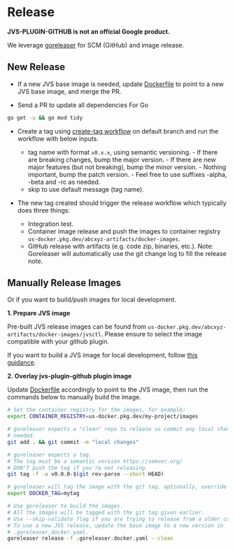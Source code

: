 # Release

**JVS-PLUGIN-GITHUB is not an official Google product.**

We leverage [goreleaser](https://goreleaser.com/) for SCM (GitHub) and image
release.

## New Release

- If a new JVS base image is needed, update [Dockerfile](https://github.com/abcxyz/jvs-plugin-github/blob/main/Dockerfile)
to point to a new JVS base image, and merge the PR.

- Send a PR to update all dependencies For Go
```sh
go get -u && go mod tidy
```

- Create a tag using [create-tag workflow](https://github.com/abcxyz/jvs/actions/workflows/create-tag.yml) on default branch and
     run the workflow with below inputs.

  - tag name with format `v0.x.x`, using semantic versioning.
        -   If there are breaking changes, bump the major version.
        -   If there are new major features (but not breaking), bump the minor
            version.
        -   Nothing important, bump the patch version.
        -   Feel free to use suffixes -alpha, -beta and -rc as needed.
  - skip to use default message (tag name).

- The new tag created should trigger the release workflow which typically does
    three things:

  - Integration test.
  - Container image release and push the images to container registry
        `us-docker.pkg.dev/abcxyz-artifacts/docker-images`.
  - GitHub release with artifacts (e.g. code zip, binaries, etc.).
        Note: Goreleaser will automatically use the git change log to fill the
        release note.

## Manually Release Images

Or if you want to build/push images for local development.

**1. Prepare JVS image**

Pre-built JVS release images can be found from `us-docker.pkg.dev/abcxyz-artifacts/docker-images/jvsctl`. Please ensure to select the
image compatible with your github plugin.

If you want to build a JVS image for local development, follow [this guidance](https://github.com/abcxyz/jvs/blob/main/docs/release.md#manually-release-images).

**2. Overlay jvs-plugin-github plugin image**

Update [Dockerfile](https://github.com/abcxyz/jvs-plugin-github/blob/main/Dockerfile)
accordingly to point to the JVS image, then run the commands below to manually
build the image.

```sh
# Set the container registry for the images, for example:
export CONTAINER_REGISTRY=us-docker.pkg.dev/my-project/images

# goreleaser expects a "clean" repo to release so commit any local changes if
# needed.
git add . && git commit -m "local changes"

# goreleaser expects a tag.
# The tag must be a semantic version https://semver.org/
# DON'T push the tag if you're not releasing.
git tag -f -a v0.0.0-$(git rev-parse --short HEAD)

# goreleaser will tag the image with the git tag, optionally, override it by:
export DOCKER_TAG=mytag

# Use goreleaser to build the images.
# All the images will be tagged with the git tag given earlier.
# Use --skip-validate flag if you are trying to release from a older commit.
# To use a new JVS release, update the base image to a new version in
# .goreleaser.docker.yaml.
goreleaser release -f .goreleaser.docker.yaml --clean
```
